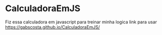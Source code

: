 # CalculadoraEmJS
Fiz essa calculadora em javascript para treinar minha logica
link para usar
https://gabscosta.github.io/CalculadoraEmJS/
